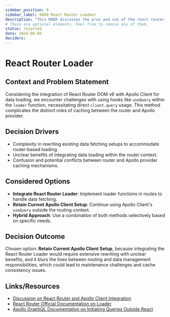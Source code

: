 ```yaml
---
sidebar_position: 9
sidebar_label: 0009 React Router Loadeer
description: "This MADR discusses the pros and cos of the react router loader functionality."
# These are optional elements. Feel free to remove any of them.
status: rejected
date: 2024-06-05
deciders:
---
```


# React Router Loader

## Context and Problem Statement

Considering the integration of React Router DOM v6 with Apollo Client for data loading, we encounter challenges with using hooks like `useQuery` within the `loader` function, necessitating direct `client.query` usage. This method complicates the distinct roles of caching between the router and Apollo provider.

<!-- This is an optional element. Feel free to remove. -->

## Decision Drivers

- Complexity in rewriting existing data fetching setups to accommodate router-based loading.
- Unclear benefits of integrating data loading within the router context.
- Confusion and potential conflicts between router and Apollo provider caching mechanisms.

## Considered Options

- **Integrate React Router Loader**: Implement loader functions in routes to handle data fetching.
- **Retain Current Apollo Client Setup**: Continue using Apollo Client's `useQuery` outside the routing context.
- **Hybrid Approach**: Use a combination of both methods selectively based on specific needs.

## Decision Outcome

Chosen option: **Retain Current Apollo Client Setup**, because integrating the React Router Loader would require extensive rewriting with unclear benefits, and it blurs the lines between routing and data management responsibilities, which could lead to maintenance challenges and cache consistency issues.

## Links/Resources

- [Discussion on React Router and Apollo Client Integration](https://community.apollographql.com/t/how-to-load-data-with-react-router-dom-v6-and-handling-errorpage/5347/11)
- [React Router Official Documentation on Loader](https://reactrouter.com/en/main/route/route#loader)
- [Apollo GraphQL Documentation on Initiating Queries Outside React](https://www.apollographql.com/docs/react/data/suspense/#initiating-queries-outside-react)

